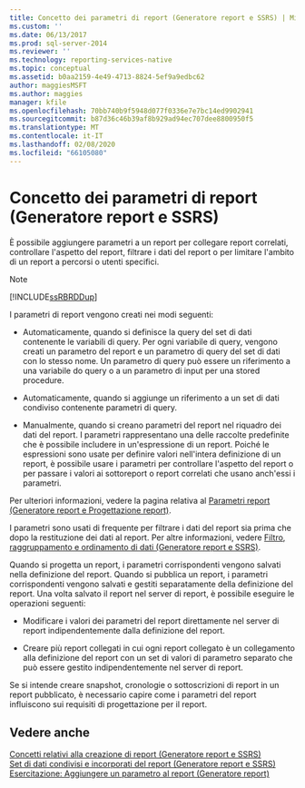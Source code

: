 ```yaml
---
title: Concetto dei parametri di report (Generatore report e SSRS) | Microsoft Docs
ms.custom: ''
ms.date: 06/13/2017
ms.prod: sql-server-2014
ms.reviewer: ''
ms.technology: reporting-services-native
ms.topic: conceptual
ms.assetid: b0aa2159-4e49-4713-8824-5ef9a9edbc62
author: maggiesMSFT
ms.author: maggies
manager: kfile
ms.openlocfilehash: 70bb740b9f5948d077f0336e7e7bc14ed9902941
ms.sourcegitcommit: b87d36c46b39af8b929ad94ec707dee8800950f5
ms.translationtype: MT
ms.contentlocale: it-IT
ms.lasthandoff: 02/08/2020
ms.locfileid: "66105080"
---
```

# <a name="report-parameters-concept-report-builder-and-ssrs"></a>Concetto dei parametri di report (Generatore report e SSRS)
  È possibile aggiungere parametri a un report per collegare report correlati, controllare l'aspetto del report, filtrare i dati del report o per limitare l'ambito di un report a percorsi o utenti specifici.  
  
> [!NOTE]  
>  [!INCLUDE[ssRBRDDup](../../includes/ssrbrddup-md.md)]  
  
 I parametri di report vengono creati nei modi seguenti:  
  
-   Automaticamente, quando si definisce la query del set di dati contenente le variabili di query. Per ogni variabile di query, vengono creati un parametro del report e un parametro di query del set di dati con lo stesso nome. Un parametro di query può essere un riferimento a una variabile do query o a un parametro di input per una stored procedure.  
  
-   Automaticamente, quando si aggiunge un riferimento a un set di dati condiviso contenente parametri di query.  
  
-   Manualmente, quando si creano parametri del report nel riquadro dei dati del report. I parametri rappresentano una delle raccolte predefinite che è possibile includere in un'espressione di un report. Poiché le espressioni sono usate per definire valori nell'intera definizione di un report, è possibile usare i parametri per controllare l'aspetto del report o per passare i valori ai sottoreport o report correlati che usano anch'essi i parametri.  
  
 Per ulteriori informazioni, vedere la pagina relativa al [Parametri report &#40;Generatore report e Progettazione report&#41;](report-parameters-report-builder-and-report-designer.md).  
  
 I parametri sono usati di frequente per filtrare i dati del report sia prima che dopo la restituzione dei dati al report. Per altre informazioni, vedere [Filtro, raggruppamento e ordinamento di dati &#40;Generatore report e SSRS&#41;](filter-group-and-sort-data-report-builder-and-ssrs.md).  
  
 Quando si progetta un report, i parametri corrispondenti vengono salvati nella definizione del report. Quando si pubblica un report, i parametri corrispondenti vengono salvati e gestiti separatamente della definizione del report. Una volta salvato il report nel server di report, è possibile eseguire le operazioni seguenti:  
  
-   Modificare i valori dei parametri del report direttamente nel server di report indipendentemente dalla definizione del report.  
  
-   Creare più report collegati in cui ogni report collegato è un collegamento alla definizione del report con un set di valori di parametro separato che può essere gestito indipendentemente nel server di report.  
  
 Se si intende creare snapshot, cronologie o sottoscrizioni di report in un report pubblicato, è necessario capire come i parametri del report influiscono sui requisiti di progettazione per il report.  
  
## <a name="see-also"></a>Vedere anche  
 [Concetti relativi alla creazione di report &#40;Generatore report e SSRS&#41;](report-authoring-concepts-report-builder-and-ssrs.md)   
 [Set di dati condivisi e incorporati del report &#40;Generatore report e SSRS&#41;](../report-data/report-embedded-datasets-and-shared-datasets-report-builder-and-ssrs.md)   
 [Esercitazione: Aggiungere un parametro al report &#40;Generatore report&#41;](../tutorial-add-a-parameter-to-your-report-report-builder.md)  
  
  
